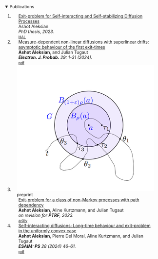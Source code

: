 <details open>
<summary> Publications </summary>

<div class="publications">
<ol class="bibliography">

<li>
<div class="pub-row">

<div class="col-sm-9" style="position: relative;padding-right: 15px;padding-left: 20px;">
    <div class="title"><a href="https://theses.hal.science/INSA-LYON-THESES/tel-04287981">Exit-problem for Self-interacting and Self-stabilizing Diffusion Processes</a></div>
    <div class="author">Ashot Aleksian</div>
    <div class="periodical"><em>PhD thesis, 2023.</em></div>
    <div class="links">
    <a href="https://theses.hal.science/INSA-LYON-THESES/tel-04287981" class="btn btn-sm z-depth-0" role="button" target="_blank" style="font-size:12px;">HAL</a>
    </div>
  </div>
</div>
</li>

<li>
<div class="pub-row">

<div class="col-sm-9" style="position: relative;padding-right: 15px;padding-left: 20px;">
    <div class="title"><a href="https://projecteuclid.org/journals/electronic-journal-of-probability/volume-29/issue-none/Measure-dependent-non-linear-diffusions-with-superlinear-drifts--asymptotic/10.1214/24-EJP1229.full">Measure-dependent non-linear diffusions with superlinear drifts: asymptotic behaviour of the first exit-times</a></div>
    <div class="author"><strong>Ashot Aleksian</strong>, and Julian Tugaut</div>
    <div class="periodical"><em><strong>Electron. J. Probab.</strong> 29: 1-31 (2024).</em></div>
    <div class="links">
    <a href="https://projecteuclid.org/journalArticle/Download?urlId=10.1214%2F24-EJP1229" class="btn btn-sm z-depth-0" role="button" target="_blank" style="font-size:12px;">pdf</a>
    </div>
  </div>
</div>
</li>

<li>
<div class="pub-row">

  <div class="col-sm-3 abbr" style="position: relative;padding-right: 15px;padding-left: 15px;">
    <img src="assets/img/teaser_AKT23.png" class="teaser img-fluid z-depth-1">
    <abbr class="badge">preprint</abbr>
  </div>

  <div class="col-sm-9" style="position: relative;padding-right: 15px;padding-left: 20px;">
    <div class="title"><a href="https://arxiv.org/pdf/2306.08706.pdf">Exit-problem for a class of non-Markov processes with path dependency</a></div>
    <div class="author"><strong>Ashot Aleksian</strong>, Aline Kurtzmann, and Julian Tugaut</div>
    <div class="periodical"><em>on revision for <strong>PTRF</strong>, 2023.</em></div>
    <div class="links">
      <a href="https://arxiv.org/abs/2306.08706" class="btn btn-sm z-depth-0" role="button" target="_blank" style="font-size:12px;">arXiv</a>
      <!--<a href="https://github.com/yaoyao-liu/mnemonics" class="btn btn-sm z-depth-0" role="button" target="_blank" style="font-size:12px;">Code</a>
      <a href="https://class-il.mpi-inf.mpg.de/mnemonics/" class="btn btn-sm z-depth-0" role="button" target="_blank" style="font-size:12px;">Project Page</a>
      <a href="https://dblp.uni-trier.de/rec/conf/cvpr/LiuSLSS20.html?view=bibtex" class="btn btn-sm z-depth-0" role="button" target="_blank" style="font-size:12px;">BibTex</a>
      <strong><i style="color:#e74d3c">Oral Presentation</i></strong> -->
    </div>
  </div>
</div>
</li>

<li>
<div class="pub-row">

  <div class="col-sm-9" style="position: relative;padding-right: 15px;padding-left: 20px;">
    <div class="title"><a href="https://www.esaim-ps.org/articles/ps/abs/2024/01/ps230015/ps230015.html">Self-interacting diffusions: Long-time behaviour and exit-problem in the uniformly convex case</a></div>
    <div class="author"><strong>Ashot Aleksian</strong>, Pierre Del Moral, Aline Kurtzmann, and Julian Tugaut</div>
    <div class="periodical"><em> <strong>ESAIM: PS</strong> 28 (2024) 46–61.</em></div>
    <div class="links">
      <a href="https://www.esaim-ps.org/articles/ps/pdf/2024/01/ps230015.pdf" class="btn btn-sm z-depth-0" role="button" target="_blank" style="font-size:12px;">pdf</a>
    </div>
  </div>
</div>
</li>

</ol>
</div>

</details>
